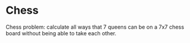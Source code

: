 # Chess
Chess problem: calculate all ways that 7 queens can be on a 7x7 chess board without being able to take each other.
